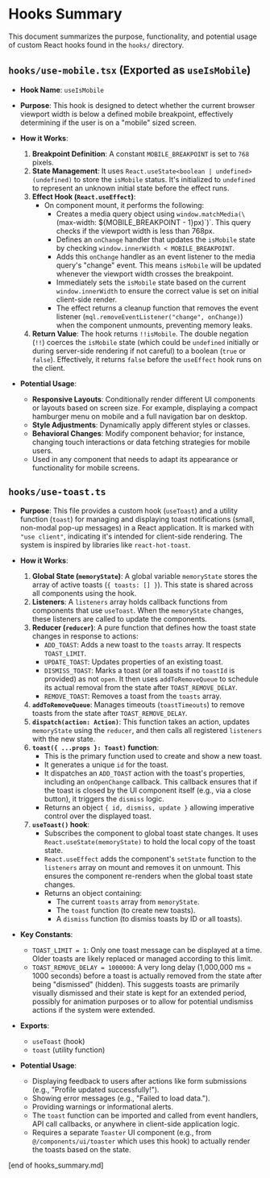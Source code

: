 # Hooks Summary

This document summarizes the purpose, functionality, and potential usage of custom React hooks found in the `hooks/` directory.

## `hooks/use-mobile.tsx` (Exported as `useIsMobile`)

*   **Hook Name**: `useIsMobile`
*   **Purpose**:
    This hook is designed to detect whether the current browser viewport width is below a defined mobile breakpoint, effectively determining if the user is on a "mobile" sized screen.

*   **How it Works**:
    1.  **Breakpoint Definition**: A constant `MOBILE_BREAKPOINT` is set to `768` pixels.
    2.  **State Management**: It uses `React.useState<boolean | undefined>(undefined)` to store the `isMobile` status. It's initialized to `undefined` to represent an unknown initial state before the effect runs.
    3.  **Effect Hook (`React.useEffect`)**:
        *   On component mount, it performs the following:
            *   Creates a media query object using `window.matchMedia(\`(max-width: ${MOBILE_BREAKPOINT - 1}px)\`)`. This query checks if the viewport width is less than 768px.
            *   Defines an `onChange` handler that updates the `isMobile` state by checking `window.innerWidth < MOBILE_BREAKPOINT`.
            *   Adds this `onChange` handler as an event listener to the media query's "change" event. This means `isMobile` will be updated whenever the viewport width crosses the breakpoint.
            *   Immediately sets the `isMobile` state based on the current `window.innerWidth` to ensure the correct value is set on initial client-side render.
            *   The effect returns a cleanup function that removes the event listener (`mql.removeEventListener("change", onChange)`) when the component unmounts, preventing memory leaks.
    4.  **Return Value**: The hook returns `!!isMobile`. The double negation (`!!`) coerces the `isMobile` state (which could be `undefined` initially or during server-side rendering if not careful) to a boolean (`true` or `false`). Effectively, it returns `false` before the `useEffect` hook runs on the client.

*   **Potential Usage**:
    *   **Responsive Layouts**: Conditionally render different UI components or layouts based on screen size. For example, displaying a compact hamburger menu on mobile and a full navigation bar on desktop.
    *   **Style Adjustments**: Dynamically apply different styles or classes.
    *   **Behavioral Changes**: Modify component behavior; for instance, changing touch interactions or data fetching strategies for mobile users.
    *   Used in any component that needs to adapt its appearance or functionality for mobile screens.

## `hooks/use-toast.ts`

*   **Purpose**:
    This file provides a custom hook (`useToast`) and a utility function (`toast`) for managing and displaying toast notifications (small, non-modal pop-up messages) in a React application. It is marked with `"use client"`, indicating it's intended for client-side rendering. The system is inspired by libraries like `react-hot-toast`.

*   **How it Works**:
    1.  **Global State (`memoryState`)**: A global variable `memoryState` stores the array of active toasts (`{ toasts: [] }`). This state is shared across all components using the hook.
    2.  **Listeners**: A `listeners` array holds callback functions from components that use `useToast`. When the `memoryState` changes, these listeners are called to update the components.
    3.  **Reducer (`reducer`)**: A pure function that defines how the toast state changes in response to actions:
        *   `ADD_TOAST`: Adds a new toast to the `toasts` array. It respects `TOAST_LIMIT`.
        *   `UPDATE_TOAST`: Updates properties of an existing toast.
        *   `DISMISS_TOAST`: Marks a toast (or all toasts if no `toastId` is provided) as not `open`. It then uses `addToRemoveQueue` to schedule its actual removal from the state after `TOAST_REMOVE_DELAY`.
        *   `REMOVE_TOAST`: Removes a toast from the `toasts` array.
    4.  **`addToRemoveQueue`**: Manages timeouts (`toastTimeouts`) to remove toasts from the state after `TOAST_REMOVE_DELAY`.
    5.  **`dispatch(action: Action)`**: This function takes an action, updates `memoryState` using the `reducer`, and then calls all registered `listeners` with the new state.
    6.  **`toast({ ...props }: Toast)` function**:
        *   This is the primary function used to create and show a new toast.
        *   It generates a unique `id` for the toast.
        *   It dispatches an `ADD_TOAST` action with the toast's properties, including an `onOpenChange` callback. This callback ensures that if the toast is closed by the UI component itself (e.g., via a close button), it triggers the `dismiss` logic.
        *   Returns an object `{ id, dismiss, update }` allowing imperative control over the displayed toast.
    7.  **`useToast()` hook**:
        *   Subscribes the component to global toast state changes. It uses `React.useState(memoryState)` to hold the local copy of the toast state.
        *   `React.useEffect` adds the component's `setState` function to the `listeners` array on mount and removes it on unmount. This ensures the component re-renders when the global toast state changes.
        *   Returns an object containing:
            *   The current `toasts` array from `memoryState`.
            *   The `toast` function (to create new toasts).
            *   A `dismiss` function (to dismiss toasts by ID or all toasts).

*   **Key Constants**:
    *   `TOAST_LIMIT = 1`: Only one toast message can be displayed at a time. Older toasts are likely replaced or managed according to this limit.
    *   `TOAST_REMOVE_DELAY = 1000000`: A very long delay (1,000,000 ms = 1000 seconds) before a toast is actually removed from the state after being "dismissed" (hidden). This suggests toasts are primarily visually dismissed and their state is kept for an extended period, possibly for animation purposes or to allow for potential undismiss actions if the system were extended.

*   **Exports**:
    *   `useToast` (hook)
    *   `toast` (utility function)

*   **Potential Usage**:
    *   Displaying feedback to users after actions like form submissions (e.g., "Profile updated successfully!").
    *   Showing error messages (e.g., "Failed to load data.").
    *   Providing warnings or informational alerts.
    *   The `toast` function can be imported and called from event handlers, API call callbacks, or anywhere in client-side application logic.
    *   Requires a separate `Toaster` UI component (e.g., from `@/components/ui/toaster` which uses this hook) to actually render the toasts based on the state.

[end of hooks_summary.md]
